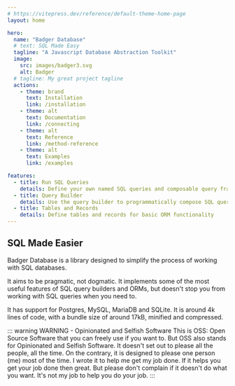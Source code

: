 ```yaml
---
# https://vitepress.dev/reference/default-theme-home-page
layout: home

hero:
  name: "Badger Database"
  # text: SQL Made Easy
  tagline: "A Javascript Database Abstraction Toolkit"
  image:
    src: images/badger3.svg
    alt: Badger
  # tagline: My great project tagline
  actions:
    - theme: brand
      text: Installation
      link: /installation
    - theme: alt
      text: Documentation
      link: /connecting
    - theme: alt
      text: Reference
      link: /method-reference
    - theme: alt
      text: Examples
      link: /examples

features:
  - title: Run SQL Queries
    details: Define your own named SQL queries and composable query fragments
  - title: Query Builder
    details: Use the query builder to programmatically compose SQL queries
  - title: Tables and Records
    details: Define tables and records for basic ORM functionality
---
```


## SQL Made Easier

Badger Database is a library designed to simplify the process of working with
SQL databases.

It aims to be pragmatic, not dogmatic.  It implements some of the most
useful features of SQL query builders and ORMs, but doesn't stop you from
working with SQL queries when you need to.

It has support for Postgres, MySQL, MariaDB and SQLite.  It is around 4k
lines of code, with a bundle size of around 17kB, minified and compressed.

::: warning WARNING - Opinionated and Selfish Software
This is OSS: Open Source Software that you can freely use if you want to.
But OSS also stands for Opinionated and Selfish Software. It doesn't set out
to please all the people, all the time. On the contrary, it is designed to
please one person (me) most of the time.  I wrote it to help me get
my job done.  If it helps you get your job done then great.  But please don't
complain if it doesn't do what you want.  It's not my job to help you do
your job.
:::